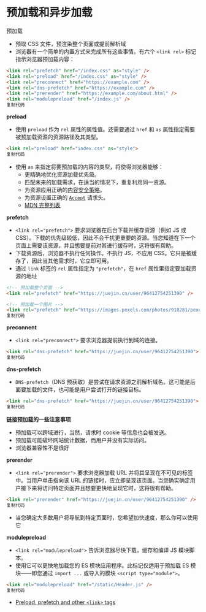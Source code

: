 # 预加载和异步加载



预加载

* 预取 CSS 文件，预渲染整个页面或提前解析域
* 浏览器有一个简单的内置方式来完成所有这些事情。有六个 `<link rel>` 标记指示浏览器预加载内容：

```html
<link rel="prefetch" href="/index.css" as="style" />
<link rel="preload" href="/index.css" as="style" />
<link rel="preconnect" href="https://example.com" />
<link rel="dns-prefetch" href="https://example.com" />
<link rel="prerender" href="https://example.com/about.html" />
<link rel="modulepreload" href="/index.js" />
复制代码
```

**preload**

* 使用 `preload` 作为 `rel` 属性的属性值。还需要通过 `href` 和 `as` 属性指定需要被预加载资源的资源路径及其类型。

```html
<link rel="preload" href="index.css" as="style">
复制代码
```

* 使用 `as` 来指定将要预加载的内容的类型，将使得浏览器能够：
  * 更精确地优化资源加载优先级。
  * 匹配未来的加载需求，在适当的情况下，重复利用同一资源。
  * 为资源应用正确的[内容安全策略](https://link.juejin.cn/?target=https%3A%2F%2Fdeveloper.mozilla.org%2Fen-US%2Fdocs%2FWeb%2FHTTP%2FCSP)。
  * 为资源设置正确的 [`Accept`](https://link.juejin.cn/?target=https%3A%2F%2Fdeveloper.mozilla.org%2Fen-US%2Fdocs%2FWeb%2FHTTP%2FHeaders%2FAccept) 请求头。
  * [MDN 完整列表](https://link.juejin.cn/?target=https%3A%2F%2Fdeveloper.mozilla.org%2Fen-US%2Fdocs%2FWeb%2FHTML%2FPreloading\_content%23what\_types\_of\_content\_can\_be\_preloaded)

**prefetch**

* `<link rel="prefetch">` 要求浏览器在后台下载并缓存资源（例如 JS 或 CSS）。下载的优先级较低，因此不会干扰更重要的资源。当您知道在下一个页面上需要该资源，并且想要提前对其进行缓存时，这将很有帮助。
* 下载资源后，浏览器不执行任何操作。不执行 JS，不应用 CSS。它只是被缓存了，因此当其他需求时，它立即可用。
* 通过 `link` 标签的 `rel` 属性指定为 `"prefetch"`，在 `href` 属性里指定要加载资源的地址

```html
<!-- 预加载整个页面 -->
<link rel="prefetch" href="https://juejin.cn/user/96412754251390" />

<!-- 预加载一个图片 -->
<link rel="prefetch" href="https://images.pexels.com/photos/918281/pexels-photo-918281.jpeg?auto=compress&cs=tinysrgb&dpr=1&w=500" />
复制代码
```

**preconnent**

* `<link rel="preconnect">` 要求浏览器提前执行到域的连接。

```html
<link rel="dns-prefetch" href="https://juejin.cn/user/96412754251390"> 
复制代码
```

**dns-prefetch**

* `DNS-prefetch`（DNS 预获取）是尝试在请求资源之前解析域名。这可能是后面要加载的文件，也可能是用户尝试打开的链接目标。

```html
<link rel="dns-prefetch" href="https://juejin.cn/user/96412754251390"> 
复制代码
```

**链接预加载的一些注意事项**

* 预加载可以跨域进行，当然，请求时 cookie 等信息也会被发送。
* 预加载可能破坏网站统计数据，而用户并没有实际访问。
* 浏览器兼容性不是很好

**prerender**

* `<link rel="prerender">` 要求浏览器加载 URL 并将其呈现在不可见的标签中。当用户单击指向该 URL 的链接时，应立即呈现该页面。当您确实确定用户接下来将访问特定页面并且想要更快地呈现它时，这将很有帮助。

```html
<link rel="prerender" href="https://juejin.cn/user/96412754251390" />
复制代码
```

* 当您确定大多数用户将导航到特定页面时，您希望加快速度，那么你可以使用它

**modulepreload**

* `<link rel="modulepreload">` 告诉浏览器尽快下载，缓存和编译 JS 模块脚本。
* 使用它可以更快地加载您的 ES 模块应用程序。此标记仅适用于预加载 ES 模块——即您通过 `import ...` 或导入的模块 `<script type="module">`。

```html
<link rel="modulepreload" href="/static/Header.js" />
复制代码
```

* [Preload, prefetch and other `<link>` tags](https://link.juejin.cn/?target=https%3A%2F%2F3perf.com%2Fblog%2Flink-rels%2F%23preload)

